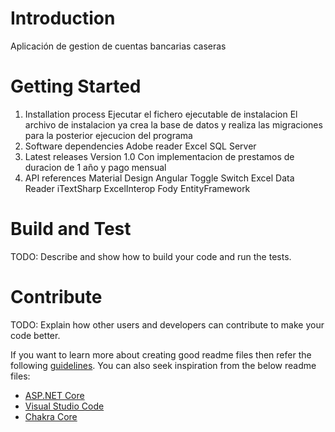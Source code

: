 # Introduction 
Aplicación de gestion de cuentas bancarias caseras
# Getting Started
1.	Installation process
        Ejecutar el fichero ejecutable de instalacion
        El archivo de instalacion ya crea la base de datos y realiza las migraciones para la posterior ejecucion del programa
2.	Software dependencies
        Adobe reader
        Excel
        SQL Server
3.	Latest releases
        Version 1.0 Con implementacion de prestamos de duracion de 1 año y pago mensual
4.	API references
        Material Design
        Angular Toggle Switch
        Excel Data Reader
        iTextSharp
        ExcelInterop
        Fody
        EntityFramework
        

# Build and Test
TODO: Describe and show how to build your code and run the tests. 

# Contribute
TODO: Explain how other users and developers can contribute to make your code better. 

If you want to learn more about creating good readme files then refer the following [guidelines](https://www.visualstudio.com/en-us/docs/git/create-a-readme). You can also seek inspiration from the below readme files:
- [ASP.NET Core](https://github.com/aspnet/Home)
- [Visual Studio Code](https://github.com/Microsoft/vscode)
- [Chakra Core](https://github.com/Microsoft/ChakraCore)
